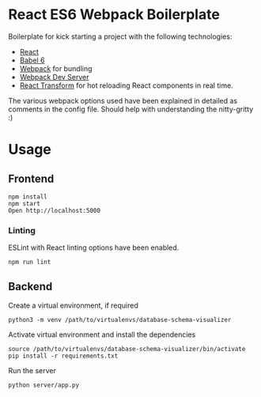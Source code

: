 # React ES6 Webpack Boilerplate

Boilerplate for kick starting a project with the following technologies:
* [React](https://github.com/facebook/react)
* [Babel 6](http://babeljs.io)
* [Webpack](http://webpack.github.io) for bundling
* [Webpack Dev Server](http://webpack.github.io/docs/webpack-dev-server.html)
* [React Transform](https://github.com/gaearon/react-transform-hmr) for hot reloading React components in real time.

The various webpack options used have been explained in detailed as comments in the config file. Should help with understanding the nitty-gritty :)


# Usage

## Frontend

```
npm install
npm start
Open http://localhost:5000
```

### Linting

ESLint with React linting options have been enabled.

```
npm run lint
```


## Backend

Create a virtual environment, if required
```
python3 -m venv /path/to/virtualenvs/database-schema-visualizer
```

Activate virtual environment and install the dependencies
```
source /path/to/virtualenvs/database-schema-visualizer/bin/activate
pip install -r requirements.txt
```

Run the server
```
python server/app.py
```
